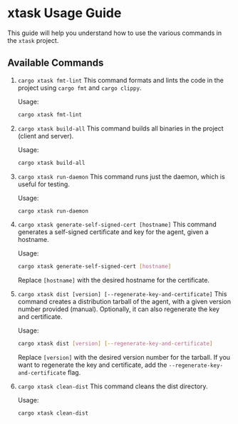 # xtask Usage Guide

This guide will help you understand how to use the various commands in the `xtask` project.

## Available Commands

1. `cargo xtask fmt-lint`
    This command formats and lints the code in the project using `cargo fmt` and `cargo clippy`.

    Usage:

    ```sh
    cargo xtask fmt-lint
    ```

2. `cargo xtask build-all`
    This command builds all binaries in the project (client and server).

    Usage:

    ```sh
    cargo xtask build-all
    ``` 
3. `cargo xtask run-daemon`
    This command runs just the daemon, which is useful for testing.

    Usage:

    ```sh
    cargo xtask run-daemon
    ```
4. `cargo xtask generate-self-signed-cert [hostname]`
    This command generates a self-signed certificate and key for the agent, given a hostname.

    Usage:

    ```sh
    cargo xtask generate-self-signed-cert [hostname]
    ```

    Replace `[hostname]` with the desired hostname for the certificate. 
5. `cargo xtask dist [version] [--regenerate-key-and-certificate]`
    This command creates a distribution tarball of the agent, with a given version number provided (manual). Optionally, it can also regenerate the key and certificate.

    Usage:

    ```sh
    cargo xtask dist [version] [--regenerate-key-and-certificate]
    ```

    Replace `[version]` with the desired version number for the tarball. If you want to regenerate the key and certificate, add the `--regenerate-key-and-certificate` flag. 
6. `cargo xtask clean-dist`
    This command cleans the dist directory.

    Usage:

    ```sh
    cargo xtask clean-dist
    ```
